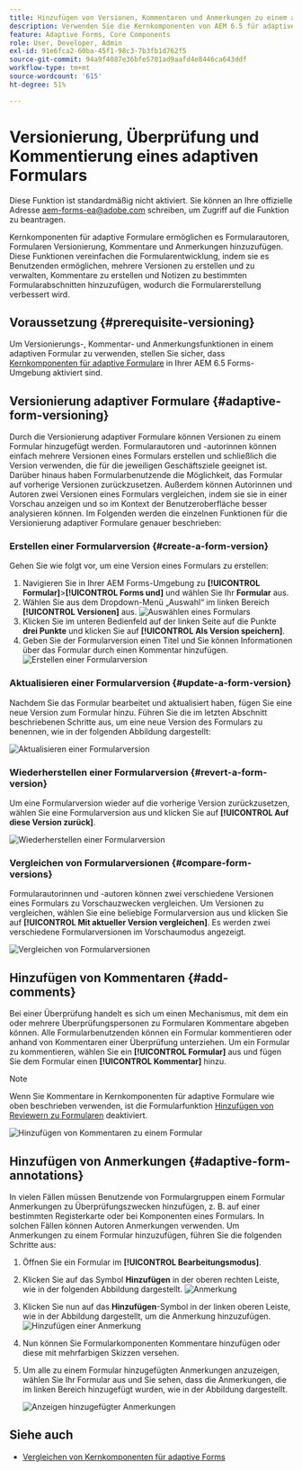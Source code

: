 ```yaml
---
title: Hinzufügen von Versionen, Kommentaren und Anmerkungen zu einem adaptiven Formular von AEM AEM 6.5.
description: Verwenden Sie die Kernkomponenten von AEM 6.5 für adaptive Formulare, um einem adaptiven Formular Kommentare, Anmerkungen und Versionierungen hinzuzufügen.
feature: Adaptive Forms, Core Components
role: User, Developer, Admin
exl-id: 91e6fca2-60ba-45f1-98c3-7b3fb1d762f5
source-git-commit: 94a9f4087e36bfe5701ad9aafd4e8446ca643ddf
workflow-type: tm+mt
source-wordcount: '615'
ht-degree: 51%

---
```


# Versionierung, Überprüfung und Kommentierung eines adaptiven Formulars

<!--
<span class="preview"> This feature is under the early adopter program. If you’re interested in joining our early access program for this feature, send an email from your official address to aem-forms-ea@adobe.com to request access </span>
-->

<span class="preview">Diese Funktion ist standardmäßig nicht aktiviert. Sie können an Ihre offizielle Adresse aem-forms-ea@adobe.com schreiben, um Zugriff auf die Funktion zu beantragen.</span>

Kernkomponenten für adaptive Formulare ermöglichen es Formularautoren, Formularen Versionierung, Kommentare und Anmerkungen hinzuzufügen. Diese Funktionen vereinfachen die Formularentwicklung, indem sie es Benutzenden ermöglichen, mehrere Versionen zu erstellen und zu verwalten, Kommentare zu erstellen und Notizen zu bestimmten Formularabschnitten hinzuzufügen, wodurch die Formularerstellung verbessert wird.

## Voraussetzung {#prerequisite-versioning}

Um Versionierungs-, Kommentar- und Anmerkungsfunktionen in einem adaptiven Formular zu verwenden, stellen Sie sicher, dass [Kernkomponenten für adaptive Formulare](https://experienceleague.adobe.com/de/docs/experience-manager-65/content/forms/adaptive-forms-core-components/enable-adaptive-forms-core-components) in Ihrer AEM 6.5 Forms-Umgebung aktiviert sind.

## Versionierung adaptiver Formulare {#adaptive-form-versioning}

Durch die Versionierung adaptiver Formulare können Versionen zu einem Formular hinzugefügt werden. Formularautoren und -autorinnen können einfach mehrere Versionen eines Formulars erstellen und schließlich die Version verwenden, die für die jeweiligen Geschäftsziele geeignet ist. Darüber hinaus haben Formularbenutzende die Möglichkeit, das Formular auf vorherige Versionen zurückzusetzen. Außerdem können Autorinnen und Autoren zwei Versionen eines Formulars vergleichen, indem sie sie in einer Vorschau anzeigen und so im Kontext der Benutzeroberfläche besser analysieren können. Im Folgenden werden die einzelnen Funktionen für die Versionierung adaptiver Formulare genauer beschrieben:

### Erstellen einer Formularversion {#create-a-form-version}

Gehen Sie wie folgt vor, um eine Version eines Formulars zu erstellen:

1. Navigieren Sie in Ihrer AEM Forms-Umgebung zu **[!UICONTROL Formular]**>**[!UICONTROL Forms und]** und wählen Sie Ihr **Formular** aus.
1. Wählen Sie aus dem Dropdown-Menü „Auswahl“ im linken Bereich **[!UICONTROL Versionen]** aus.
   ![Auswählen eines Formulars](assets/select-a-form.png)
1. Klicken Sie im unteren Bedienfeld auf der linken Seite auf die Punkte **drei Punkte** und klicken Sie auf **[!UICONTROL Als Version speichern]**.
1. Geben Sie der Formularversion einen Titel und Sie können Informationen über das Formular durch einen Kommentar hinzufügen.
   ![Erstellen einer Formularversion](assets/create-a-form-version.png)

### Aktualisieren einer Formularversion {#update-a-form-version}

Nachdem Sie das Formular bearbeitet und aktualisiert haben, fügen Sie eine neue Version zum Formular hinzu. Führen Sie die im letzten Abschnitt beschriebenen Schritte aus, um eine neue Version des Formulars zu benennen, wie in der folgenden Abbildung dargestellt:

![Aktualisieren einer Formularversion](assets/update-a-form-version.png)

### Wiederherstellen einer Formularversion {#revert-a-form-version}

Um eine Formularversion wieder auf die vorherige Version zurückzusetzen, wählen Sie eine Formularversion aus und klicken Sie auf **[!UICONTROL Auf diese Version zurück]**.

![Wiederherstellen einer Formularversion](assets/revert-form-version.png)

### Vergleichen von Formularversionen {#compare-form-versions}

Formularautorinnen und -autoren können zwei verschiedene Versionen eines Formulars zu Vorschauzwecken vergleichen. Um Versionen zu vergleichen, wählen Sie eine beliebige Formularversion aus und klicken Sie auf **[!UICONTROL Mit aktueller Version vergleichen]**. Es werden zwei verschiedene Formularversionen im Vorschaumodus angezeigt.

![Vergleichen von Formularversionen](assets/compare-form-versions.png)

## Hinzufügen von Kommentaren {#add-comments}

Bei einer Überprüfung handelt es sich um einen Mechanismus, mit dem ein oder mehrere Überprüfungspersonen zu Formularen Kommentare abgeben können. Alle Formularbenutzenden können ein Formular kommentieren oder anhand von Kommentaren einer Überprüfung unterziehen. Um ein Formular zu kommentieren, wählen Sie ein **[!UICONTROL Formular]** aus und fügen Sie dem Formular einen **[!UICONTROL Kommentar]** hinzu.

>[!NOTE]
> Wenn Sie Kommentare in Kernkomponenten für adaptive Formulare wie oben beschrieben verwenden, ist die Formularfunktion [Hinzufügen von Reviewern zu Formularen](/help/forms/using/create-reviews-forms.md) deaktiviert.


![Hinzufügen von Kommentaren zu einem Formular](assets/form-comments.png)

## Hinzufügen von Anmerkungen {#adaptive-form-annotations}

In vielen Fällen müssen Benutzende von Formulargruppen einem Formular Anmerkungen zu Überprüfungszwecken hinzufügen, z. B. auf einer bestimmten Registerkarte oder bei Komponenten eines Formulars. In solchen Fällen können Autoren Anmerkungen verwenden.
Um Anmerkungen zu einem Formular hinzuzufügen, führen Sie die folgenden Schritte aus:

1. Öffnen Sie ein Formular im **[!UICONTROL Bearbeitungsmodus]**.

1. Klicken Sie auf das Symbol **Hinzufügen** in der oberen rechten Leiste, wie in der folgenden Abbildung dargestellt.
   ![Anmerkung](assets/annotation.png)

1. Klicken Sie nun auf das **Hinzufügen**-Symbol in der linken oberen Leiste, wie in der Abbildung dargestellt, um die Anmerkung hinzuzufügen.
   ![Hinzufügen einer Anmerkung](assets/add-annotation.png)

1. Nun können Sie Formularkomponenten Kommentare hinzufügen oder diese mit mehrfarbigen Skizzen versehen.

1. Um alle zu einem Formular hinzugefügten Anmerkungen anzuzeigen, wählen Sie Ihr Formular aus und Sie sehen, dass die Anmerkungen, die im linken Bereich hinzugefügt wurden, wie in der Abbildung dargestellt.

   ![Anzeigen hinzugefügter Anmerkungen](assets/see-annotations.png)

## Siehe auch

* [Vergleichen von Kernkomponenten für adaptive Forms](/help/forms/using/compare-forms-core-components.md)

